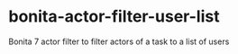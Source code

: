 # bonita-actor-filter-user-list
Bonita 7 actor filter to filter actors of a task to a list of users
